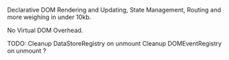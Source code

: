 Declarative DOM Rendering and Updating, State Management, Routing and more weighing in under 10kb.

No Virtual DOM Overhead.



TODO:
Cleanup DataStoreRegistry on unmount
Cleanup DOMEventRegistry on unmount ?